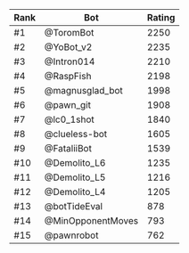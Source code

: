 Rank|Bot|Rating
---|---|---
#1|@ToromBot|2250
#2|@YoBot_v2|2235
#3|@Intron014|2210
#4|@RaspFish|2198
#5|@magnusglad_bot|1998
#6|@pawn_git|1908
#7|@lc0_1shot|1840
#8|@clueless-bot|1605
#9|@FataliiBot|1539
#10|@Demolito_L6|1235
#11|@Demolito_L5|1216
#12|@Demolito_L4|1205
#13|@botTideEval|878
#14|@MinOpponentMoves|793
#15|@pawnrobot|762
